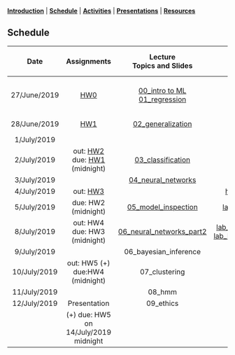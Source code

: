 [**Introduction**](https://melaniefp.github.io/intro_to_ML_DSC6135/) | [**Schedule**](schedule.html) | [**Activities**](activities.html) | [**Presentations**](papers/presentations.html) | [**Resources**](references.html)

## Schedule

|  **Date** | **Assignments** | **Lecture<br/>Topics and Slides** | **Practicals** | **Supplemental,<br/> Readings and Demos** |
| :---: | :---: | :---: | :---: | :---: |
|  27/June/2019 | [HW0](hw/hw0.md) | [00_intro to ML](slides/00_intro_slides.pdf) [01_regression](slides/01_regression.pdf) |  | [intro_numpy.ipynb](supplementary/intro_numpy.ipynb)<br/> [00_review_notes.pdf](slides/00_review_notes.pdf)<br/> Section 2.3 of ESL Book |
|  28/June/2019 | [HW1](hw/hw1.md) | [02_generalization](slides/02_generalization)  |  [lab_generalization](supplementary/02_practical_variance_reduction_and_likelihood.ipynb) | Chap.3 Bishop<br>Chap.7 ESL|
|  1/July/2019 |  | | [ideathon](https://docs.google.com/document/d/18zX8fHoosjsIoUFmhmZ9GdhB6ZjSFNqCyILRMtCCP4E/edit?usp=sharing)  | Chap.3 Bishop |
|  2/July/2019 | out: [HW2](hw/hw2.md) <br/> due: [HW1](hw/hw1.md) (midnight) | [03_classification](slides/classification/03_classification.ipynb) | [lab_classification](slides/classification/practical_classification.zip)  | Section 4.1 Bishop<br>Section 4.3 Bishop |
|  3/July/2019 |  | [04_neural_networks](slides/neural_networks/04_neural_networks.ipynb) | | [external_demo](https://playground.tensorflow.org) |
|  4/July/2019 | out: [HW3](hw/hw3.md) | | [hackathon](slides/hackathon.zip) (4-8pm)  |  |
|  5/July/2019 | due: HW2 (midnight) | [05_model_inspection](slides/05_practical.pdf) | [lab_model_inspection](slides/05_practical_using_models_in_practice.zip)  | [further_reading1](https://www.ritchieng.com/machine-learning-evaluate-linear-regression-model/)<br> [further_reading2](https://christophm.github.io/interpretable-ml-book/feature-importance.html) |
|  8/July/2019 | out: HW4<br/> due: HW3 (midnight) | [06_neural_networks_part2](slides/neural_networks/04_neural_networks_part2.ipynb) | [lab_NN_linear_regression](https://colab.research.google.com/drive/1JfzPbBRXfgx9SOHbkCVNxAirfqH_7Ic7#scrollTo=ALAbFrjKDu_H) [lab_NN_logistic_regression](https://colab.research.google.com/drive/1W4MZqQr04NeM42ryrFEBnUuKjgB4DfBA)  |[ext_link](http://neuralnetworksanddeeplearning.com/chap4.html) [optimizers](http://ruder.io/optimizing-gradient-descent/) |
|  9/July/2019 |  | 06_bayesian_inference |  |  |
|  10/July/2019 | out: HW5 (+)<br> due:HW4 (midnight) | 07_clustering |  | [demo_kmeans](https://www.naftaliharris.com/blog/visualizing-k-means-clustering/) |
|  11/July/2019 |  | 08_hmm |  |  |
|  12/July/2019 | Presentation | 09_ethics | [presentations](papers/presentations.html) | [Git tutorial](https://learngitbranching.js.org/) |
|   | (+) due: HW5 on 14/July/2019 midnight |  |  |  |

